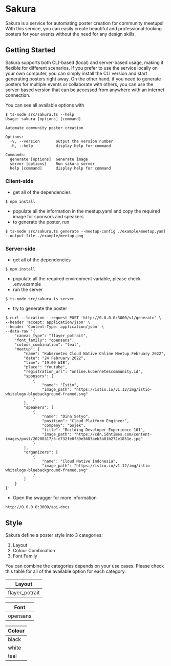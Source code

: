 # Sakura

Sakura is a service for automating poster creation for community meetups! With this service, you can easily create beautiful and professional-looking posters for your events without the need for any design skills.

## Getting Started

Sakura supports both CLI-based (local) and server-based usage, making it flexible for different scenarios. If you prefer to use the service locally on your own computer, you can simply install the CLI version and start generating posters right away. On the other hand, if you need to generate posters for multiple events or collaborate with others, you can use the server-based version that can be accessed from anywhere with an internet connection.

You can see all available options with

```
$ ts-node src/sakura.ts --help
Usage: sakura [options] [command]

Automate community poster creation

Options:
  -V, --version       output the version number
  -h, --help          display help for command

Commands:
  generate [options]  Generate image
  server [options]    Run sakura server
  help [command]      display help for command
```

### Client-side

- get all of the dependencies

```
$ npm install
```

- populate all the information in the meetup.yaml and copy the required image for sponsors and speakers
- to generate the poster, run

```
$ ts-node src/sakura.ts generate --meetup-config ./example/meetup.yaml --output-file ./example/meetup.png
```

### Server-side

- get all of the dependencies

```
$ npm install
```

- populate all the required environment variable, please check .env.example
- run the server

```
$ ts-node src/sakura.ts server
```

- try to generate the poster

```
$ curl --location --request POST 'http://0.0.0.0:3000/v1/generate' \
--header 'accept: application/json' \
--header 'Content-Type: application/json' \
--data-raw '{
    "canvas_type": "flayer_potrait",
    "font_family": "opensans",
    "colour_combination": "teal",
    "meetup": {
        "name": "Kubernetes Cloud Native Online Meetup February 2022",
        "date": "24 February 2022",
        "time": "19:00 WIB",
        "place": "Youtube",
        "registration_url": "online.kubernetescommunity.id",
        "sponsors": [
            {
                "name": "Istio",
                "image_path": "https://istio.io/v1.12/img/istio-whitelogo-bluebackground-framed.svg"
            }
        ],
        "speakers": [
            {
                "name": "Dina Setyo",
                "position": "Cloud Platform Engineer",
                "company": "Gojek",
                "title": "Building Developer Experience 101",
                "image_path": "https://cdn.idntimes.com/content-images/post/20200317/5-c732fe8f39e5683aeb3a01b272e1851e.jpg"
            }
        ],
        "organizers": [
            {
                "name": "Cloud Native Indonesia",
                "image_path": "https://istio.io/v1.12/img/istio-whitelogo-bluebackground-framed.svg"
            }
        ]
    }
}'
```

- Open the swagger for more information

```
http://0.0.0.0:3000/api-docs
```

## Style

Sakura define a poster style into 3 categories:

1. Layout
2. Colour Combination
3. Font Family

You can combine the categories depends on your use cases. Please check this table for all of the available option for each category.

| Layout |
| -------------- |
| flayer_potrait |

| Font |
| -------------- |
| opensans |

| Colour |
| -------------- |
| black |
| white |
| teal |
